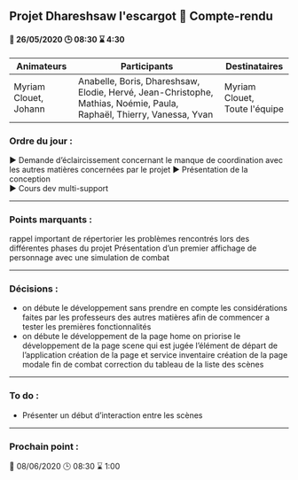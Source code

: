 ## Projet Dhareshsaw l'escargot :snail: Compte-rendu

#### :date: 26/05/2020 :clock3: 08:30 :hourglass: 4:30

| Animateurs | Participants | Destinataires |
| --- | --- | --- |
| Myriam Clouet,</br>Johann | Anabelle, Boris, Dhareshsaw, Elodie, Hervé, Jean-Christophe,</br>Mathias, Noémie, Paula, Raphaël, Thierry, Vanessa, Yvan | Myriam Clouet,</br>Toute l'équipe |

### Ordre du jour :
:arrow_forward: Demande d’éclaircissement concernant le manque de coordination avec les autres matières concernées par le projet
:arrow_forward: Présentation de la conception  
:arrow_forward: Cours dev multi-support

***
### Points marquants :
rappel important de répertorier les problèmes rencontrés lors des différentes phases du projet
Présentation d’un premier affichage de personnage avec une simulation de combat


***
### Décisions :
* on débute le développement sans prendre en compte les considérations faites par les professeurs des autres matières afin de commencer a tester les premières fonctionnalités 
* on débute le développement de la page home
 on priorise le développement de la page scene qui est jugée l’élément de départ de l’application
 création de la page et service inventaire
 création de la page modale fin de combat 
 correction du tableau de la liste des scènes

***
### To do :
* Présenter un début d’interaction entre les scènes


***
### Prochain point :
:date: 08/06/2020 :clock3: 08:30 :hourglass: 1:00
